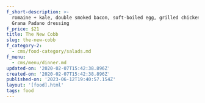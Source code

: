 ```yaml
---
f_short-description: >-
  romaine + kale, double smoked bacon, soft-boiled egg, grilled chicken breast,
  Grana Padano dressing
f_price: $21
title: The New Cobb
slug: the-new-cobb
f_category-2:
  - cms/food-category/salads.md
f_menu:
  - cms/menu/dinner.md
updated-on: '2020-02-07T15:42:38.896Z'
created-on: '2020-02-07T15:42:38.896Z'
published-on: '2023-06-12T19:40:57.154Z'
layout: '[food].html'
tags: food
---
```



